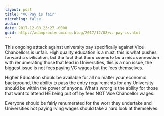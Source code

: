 ```yaml
---
layout: post
title: "VC Pay is fair"
microblog: false
audio: 
date: 2017-12-08 23:27 -0000
guid: http://adamprocter.micro.blog/2017/12/08/vc-pay-is.html
---
```

This ongoing atttack against university pay specifically against Vice Chancellors is unfair. High quality education is a must, this is what pushes forward a civilisation, but the fact that there seems to be a miss connection with renumerating those that lead in Universities, this is a non issue, the biggest issue is not fees paying VC wages but the fees themselves. 

Higher Education should be available for all no matter your economic background, the ability to pass the entry requirements for any University should be within the power of anyone. What’s wrong is the ability for those that want to attend HE being put off by fees NOT Vice Chancellor wages. 

Everyone should be fairly renumerated for the work they undertake and Universities not paying living wages should take a hard look at themselves.
